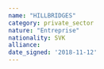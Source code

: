 ```yaml
---
name: "HILLBRIDGES"
category: private_sector
nature: "Entreprise"
nationality: SVK
alliance: 
date_signed: '2018-11-12'
---
```

    